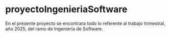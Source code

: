 # proyectoIngenieriaSoftware
En el presente proyecto se encontrara todo lo referente al trabajo trimestral, año 2025, del ramo de Ingeniería de Software.
